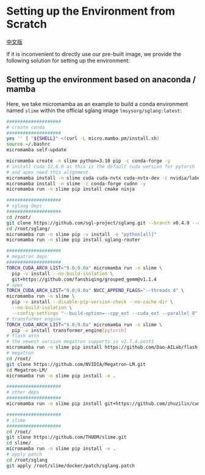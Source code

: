 # Setting up the Environment from Scratch

[中文版](../zh/build.md)

If it is inconvenient to directly use our pre-built image, we provide the following solution for setting up the environment:

## Setting up the environment based on anaconda / mamba

Here, we take micromamba as an example to build a conda environment named `slime` within the official sglang image `lmsysorg/sglang:latest`:

```bash
####################
# create conda
####################
yes '' | "${SHELL}" <(curl -L micro.mamba.pm/install.sh)
source ~/.bashrc
micromamba self-update

micromamba create -n slime python=3.10 pip -c conda-forge -y
# install cuda-12.6.0 as this is the default cuda version for pytorch
# and apex need this alignment.
micromamba install -n slime cuda cuda-nvtx cuda-nvtx-dev -c nvidia/label/cuda-12.6.0 -y
micromamba install -n slime -c conda-forge cudnn -y
micromamba run -n slime pip install cmake ninja

####################
# sglang deps
####################
cd /root/
git clone https://github.com/sgl-project/sglang.git --branch v0.4.9 --depth 1
cd /root/sglang/
micromamba run -n slime pip -v install -e "python[all]"
micromamba run -n slime pip install sglang-router

####################
# megatron deps
####################
TORCH_CUDA_ARCH_LIST="9.0;9.0a" micromamba run -n slime \
  pip -v install --no-build-isolation \
  git+https://github.com/fanshiqing/grouped_gemm@v1.1.4
# apex
TORCH_CUDA_ARCH_LIST="9.0;9.0a" NVCC_APPEND_FLAGS="--threads 4" \
micromamba run -n slime \
  pip -v install --disable-pip-version-check --no-cache-dir \
  --no-build-isolation \
  --config-settings "--build-option=--cpp_ext --cuda_ext --parallel 8" git+https://github.com/NVIDIA/apex.git
# transformer engine
TORCH_CUDA_ARCH_LIST="9.0;9.0a" micromamba run -n slime \
  pip -v install transformer_engine[pytorch]
# flash attn
# the newest version megatron supports is v2.7.4.post1
micromamba run -n slime pip install https://github.com/Dao-AILab/flash-attention/releases/download/v2.7.4.post1/flash_attn-2.7.4.post1+cu12torch2.6cxx11abiTRUE-cp310-cp310-linux_x86_64.whl
# megatron
cd /root/
git clone https://github.com/NVIDIA/Megatron-LM.git
cd Megatron-LM/
micromamba run -n slime pip install -e .

####################
# other deps
####################
micromamba run -n slime pip install git+https://github.com/zhuzilin/cumem_allocator.git --no-build-isolation

####################
# slime
####################
cd /root/
git clone https://github.com/THUDM/slime.git
cd slime/
micromamba run -n slime pip install -e .
# apply patch
cd /root/sglang
git apply /root/slime/docker/patch/sglang.patch
```
